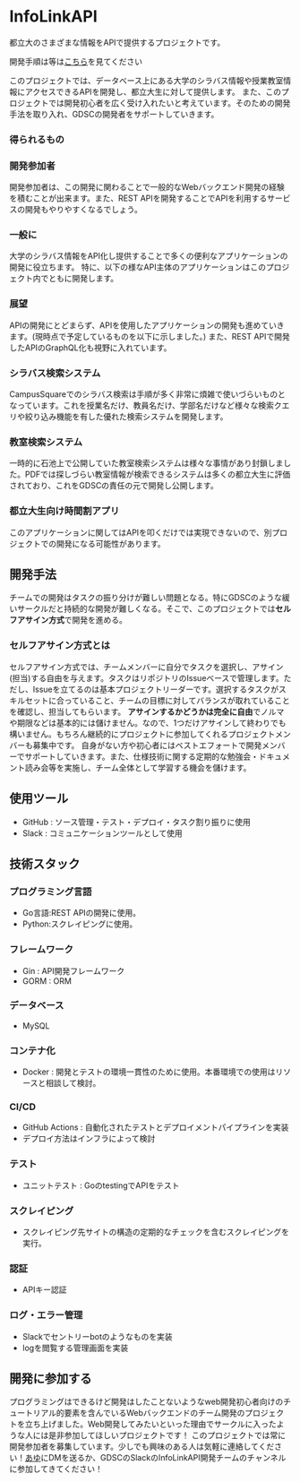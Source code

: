 # InfoLinkAPI
都立大のさまざまな情報をAPIで提供するプロジェクトです。

開発手順は等は[こちら](views/docker_setup.md)を見てください

このプロジェクトでは、データベース上にある大学のシラバス情報や授業教室情報にアクセスできるAPIを開発し、都立大生に対して提供します。
また、このプロジェクトでは開発初心者を広く受け入れたいと考えています。そのための開発手法を取り入れ、GDSCの開発者をサポートしていきます。

### 得られるもの

### 開発参加者

開発参加者は、この開発に関わることで一般的なWebバックエンド開発の経験を積むことが出来ます。また、REST APIを開発することでAPIを利用するサービスの開発もやりやすくなるでしょう。

### 一般に

大学のシラバス情報をAPI化し提供することで多くの便利なアプリケーションの開発に役立ちます。
特に、以下の様なAPI主体のアプリケーションはこのプロジェクト内でともに開発します。

### 展望

APIの開発にとどまらず、APIを使用したアプリケーションの開発も進めていきます。(現時点で予定しているものを以下に示しました。)
また、REST APIで開発したAPIのGraphQL化も視野に入れています。

### シラバス検索システム

CampusSquareでのシラバス検索は手順が多く非常に煩雑で使いづらいものとなっています。これを授業名だけ、教員名だけ、学部名だけなど様々な検索クエリや絞り込み機能を有した優れた検索システムを開発します。

### 教室検索システム

一時的に石池上で公開していた教室検索システムは様々な事情があり封鎖しました。PDFでは探しづらい教室情報が検索できるシステムは多くの都立大生に評価されており、これをGDSCの責任の元で開発し公開します。

### 都立大生向け時間割アプリ

このアプリケーションに関してはAPIを叩くだけでは実現できないので、別プロジェクトでの開発になる可能性があります。

## 開発手法

チームでの開発はタスクの振り分けが難しい問題となる。特にGDSCのような緩いサークルだと持続的な開発が難しくなる。そこで、このプロジェクトでは**セルフアサイン方式**で開発を進める。

### セルフアサイン方式とは

セルフアサイン方式では、チームメンバーに自分でタスクを選択し、アサイン(担当)する自由を与えます。タスクはリポジトリのIssueベースで管理します。ただし、Issueを立てるのは基本プロジェクトリーダーです。選択するタスクがスキルセットに合っていること、チームの目標に対してバランスが取れていることを確認し、担当してもらいます。
**アサインするかどうかは完全に自由**でノルマや期限などは基本的には儲けません。なので、1つだけアサインして終わりでも構いません。もちろん継続的にプロジェクトに参加してくれるプロジェクトメンバーも募集中です。
自身がない方や初心者にはベストエフォートで開発メンバーでサポートしていきます。また、仕様技術に関する定期的な勉強会・ドキュメント読み会等を実施し、チーム全体として学習する機会を儲けます。

## 使用ツール

- GitHub : ソース管理・テスト・デプロイ・タスク割り振りに使用
- Slack : コミュニケーションツールとして使用

## 技術スタック

### プログラミング言語

- Go言語:REST APIの開発に使用。
- Python:スクレイピングに使用。

### フレームワーク

- Gin : API開発フレームワーク
- GORM : ORM

### データベース

- MySQL

### コンテナ化

- Docker : 開発とテストの環境一貫性のために使用。本番環境での使用はリソースと相談して検討。

### CI/CD

- GitHub Actions : 自動化されたテストとデプロイメントパイプラインを実装
- デプロイ方法はインフラによって検討

### テスト

- ユニットテスト : GoのtestingでAPIをテスト

### スクレイピング

- スクレイピング先サイトの構造の定期的なチェックを含むスクレイピングを実行。

### 認証

- APIキー認証

### ログ・エラー管理

- Slackでセントリーbotのようなものを実装
- logを閲覧する管理画面を実装

## 開発に参加する
プログラミングはできるけど開発はしたことないようなweb開発初心者向けのチュートリアル的要素を含んでいるWebバックエンドのチーム開発のプロジェクトを立ち上げました。Web開発してみたいといった理由でサークルに入ったような人には是非参加してほしいプロジェクトです！
このプロジェクトでは常に開発参加者を募集しています。少しでも興味のある人は気軽に連絡してください！[あゆ](https://twitter.com/aya172957)にDMを送るか、GDSCのSlackのInfoLinkAPI開発チームのチャンネルに参加してきてください！

